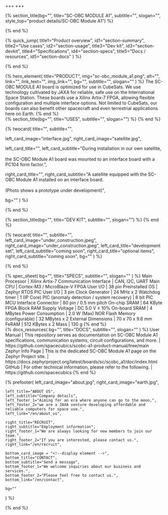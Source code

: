 +++
+++

{% section_title(bg="", title="SC-OBC MODULE A1", subtitle="", slogan="", style_top="product details/SC-OBC Module A1") %}
<!--display element -->
{% end %}

{% quick_jump(
  title1="Product overview", id1="section-summary",
  title2="Use cases", id2="section-usage",
  title3="Dev kit", id3="section-devkit",
  title4="Specifications", id4="section-specs",
  title5="Docs / resources", id5="section-docs"
) %}
<!--display element -->
{% end %}

<section id="section-summary">
  {% hero_element(
    title="PRODUCT",
    img="sc-obc_module_a1.png",
    alt="",
    link="",
    link_text="",
    img_link="",
    bg="",
    subtitle="",
    slogan=""
  ) %}
  The SC-OBC MODULE A1 board is optimized for use in CubeSats. We use technology cultivated by JAXA for reliable, safe use on the International Space Station. These boards use a Xilinx Artix-7 FPGA, allowing flexible configuration and multiple interface options. Not limited to CubeSats, our boards can also benefit other spacecraft and even terrestrial applications here on Earth.
{% end %}

<section id="section-usage">
  {% section_title(bg="", title="USES", subtitle="", slogan="") %}
  <!--display element -->
  {% end %}
</section>

{% twocard(
  title="",
  subtitle="",
  
  left_card_image="interface.jpg",
  right_card_image="satellite.jpg",
  
  left_card_title="",
  left_card_subtitle="During installation in our own satellite, <br> <br> the SC-OBC Module A1 board was mounted to an interface board with a PC104 form factor.",
  
  right_card_title="",
  right_card_subtitle="A satellite equipped with the SC-OBC Module A1 installed on an interface board. <br> <br> (Photo shows a prototype under development)",
  
  bg=""
) %}
<!--display element -->
{% end %}

<section id="section-devkit">
  {% section_title(bg="", title="DEV KIT", subtitle="", slogan="") %}
  <!--display element -->
  {% end %}
</section>

{% twocard(
  title="",
  subtitle="",
  left_card_image="under_construction.jpeg",
  right_card_image="under_construction.jpeg",
  left_card_title="development set",
  left_card_subtitle="coming soon",
  right_card_title="optional items",
  right_card_subtitle="coming soon",
  bg=""
) %}
<!--display element -->
{% end %}

<section id="section-specs">
  {% spec_sheet(
    bg="",
    title="SPECS",
    subtitle="",
    slogan=""
  ) %}
  Main Processor | Xilinx Artix-7
  Communication Interface | CAN, I2C, UART
  Main CPU | Cortex-M3 / MicroBlaze-V
  FPGA User I/O | 38 pin
  Preinstalled OS | Zephyr RTOS
  PIC User I/O | 3 pin
  Clock Generator | 24 MHz x 2
  Watchdog timer | 1 (IP Core)
  PIC (anomaly detection / system recovery) | 8 bit PIC MCU
  Interface Connector | 80 pin / 0.5 mm pitch
  On-chip SRAM | 64 KByte FPGA Block RAM
  Supply Voltage | DC 5.0 V ± 10%
  On-board SRAM | 4 MBytes
  Power Consumption | 2.0 W (Max)
  NOR Flash Memory (configurable) | 32 MBytes x 2
  External Dimensions | 70 x 70 x 9.6 mm
  FeRAM | 512 KBytes x 2
  Mass | 130 g
  {% end %}
</section>

<section id="section-docs">
  {% docs_resources(
    bg="",
    title="DOCS",
    subtitle="",
    slogan=""
  ) %}
  User Manual | This repository serves as documentation on SC-OBC Module A1 specifications, communication systems, circuit configurations, and more. | https://github.com/spacecubics/scobc-a1-product-manual/tree/main
  Zephyr Info Page | This is the dedicated SC-OBC Module A1 page on the Zephyr Project site. | https://docs.zephyrproject.org/latest/boards/sc/scobc_a1/doc/index.html
  GitHub | For other technical information, please refer to the following. | https://github.com/spacecubics
  {% end %}

  {% prefooter(
    left_card_image="about.jpg", 
    right_card_image="earth.jpg",

    left_title="ABOUT US",
    left_subtitle="Company details",
    left_footer_1="Aiming for an era where anyone can go to the moon,",
    left_footer_2="we are a JAXA venture developing affordable and reliable computers for space use.",
    left_link="/en/about_us",

    right_title="RECRUIT",
    right_subtitle="Employment information",
    right_footer_1="We are always looking for new members to join our team.",
    right_footer_2="If you are interested, please contact us.",
    right_link="/en/recruit",

    bottom_card_image = "<!--display element -->",
    bottom_title="CONTACT",
    bottom_subtitle="Send a message",
    bottom_footer_1="We welcome inquiries about our business and services.",
    bottom_footer_2="Please feel free to contact us.",
    bottom_link="/en/contact",

    bg=""
  ) %}
  <!--display element -->
  {% end %}
</section>
